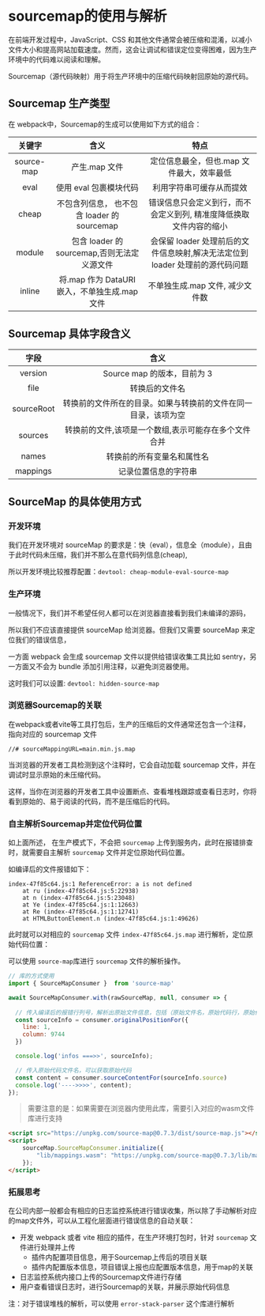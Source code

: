 # sourcemap的使用与解析

在前端开发过程中，JavaScript、CSS 和其他文件通常会被压缩和混淆，以减小文件大小和提高网站加载速度。然而，这会让调试和错误定位变得困难，因为生产环境中的代码难以阅读和理解。

Sourcemap（源代码映射）用于将生产环境中的压缩代码映射回原始的源代码。

## Sourcemap 生产类型

在 webpack中，Sourcemap的生成可以使用如下方式的组合：

|关键字|含义|特点|
|:----:|:----:|:----:|
|source-map|产生.map 文件|定位信息最全，但也.map 文件最大，效率最低|
|eval|使用 eval 包裹模块代码|利用字符串可缓存从而提效|
|cheap|不包含列信息， 也不包含 loader 的 sourcemap|错误信息只会定义到行，而不会定义到列, 精准度降低换取文件内容的缩小|
|module|包含 loader 的 sourcemap,否则无法定义源文件|会保留 loader 处理前后的文件信息映射,解决无法定位到 loader 处理前的源代码问题|
|inline|将.map 作为 DataURI 嵌入，不单独生成.map 文件|不单独生成.map 文件, 减少文件数|

## Sourcemap 具体字段含义

|字段|含义|
|:----:|:----:|
|version|Source map 的版本，目前为 3|
|file|转换后的文件名|
|sourceRoot|转换前的文件所在的目录。如果与转换前的文件在同一目录，该项为空|
|sources|转换前的文件,该项是一个数组,表示可能存在多个文件合并|
|names|转换前的所有变量名和属性名|
|mappings|记录位置信息的字符串|

## SourceMap 的具体使用方式

### 开发环境

我们在开发环境对 sourceMap 的要求是：快（eval），信息全（module），且由于此时代码未压缩，我们并不那么在意代码列信息(cheap),

所以开发环境比较推荐配置：`devtool: cheap-module-eval-source-map`

### 生产环境

一般情况下，我们并不希望任何人都可以在浏览器直接看到我们未编译的源码，

所以我们不应该直接提供 sourceMap 给浏览器。但我们又需要 sourceMap 来定位我们的错误信息，

一方面 webpack 会生成 sourcemap 文件以提供给错误收集工具比如 sentry，另一方面又不会为 bundle 添加引用注释，以避免浏览器使用。

这时我们可以设置: `devtool: hidden-source-map`

### 浏览器Sourcemap的关联

在webpack或者vite等工具打包后，生产的压缩后的文件通常还包含一个注释，指向对应的 sourcemap 文件

`//# sourceMappingURL=main.min.js.map`

当浏览器的开发者工具检测到这个注释时，它会自动加载 sourcemap 文件，并在调试时显示原始的未压缩代码。

这样，当你在浏览器的开发者工具中设置断点、查看堆栈跟踪或查看日志时，你将看到原始的、易于阅读的代码，而不是压缩后的代码。

### 自主解析Sourcemap并定位代码位置

如上面所述， 在生产模式下，不会把 `sourcemap` 上传到服务内，此时在报错排查时，就需要自主解析 `sourcemap` 文件并定位原始代码位置。

如编译后的文件报错如下：

```text
index-47f85c64.js:1 ReferenceError: a is not defined
    at ru (index-47f85c64.js:5:22938)
    at n (index-47f85c64.js:5:23048)
    at Ye (index-47f85c64.js:1:12663)
    at Re (index-47f85c64.js:1:12741)
    at HTMLButtonElement.n (index-47f85c64.js:1:49626)
```

此时就可以对相应的 `sourcemap` 文件 `index-47f85c64.js.map` 进行解析，定位原始代码位置：

可以使用 `source-map`库进行 `sourcemap` 文件的解析操作。

```js
// 库的方式使用
import { SourceMapConsumer }  from 'source-map'

await SourceMapConsumer.with(rawSourceMap, null, consumer => {
  
  // 传入编译后的报错行列号，解析出原始文件信息，包括（原始文件名，原始代码行，原始代码列）
  const sourceInfo = consumer.originalPositionFor({
    line: 1,
    column: 9744
  })

  console.log('infos ===>>', sourceInfo);

  // 传入原始代码文件名，可以获取原始代码
  const content = consumer.sourceContentFor(sourceInfo.source)
  console.log('---->>>>', content);
});
```

> 需要注意的是：如果需要在浏览器内使用此库，需要引入对应的wasm文件库进行支持

```html
<script src="https://unpkg.com/source-map@0.7.3/dist/source-map.js"></script>
<script>
    sourceMap.SourceMapConsumer.initialize({
        "lib/mappings.wasm": "https://unpkg.com/source-map@0.7.3/lib/mappings.wasm"
    });
</script>
```

### 拓展思考

在公司内部一般都会有相应的日志监控系统进行错误收集，所以除了手动解析对应的map文件外，可以从工程化层面进行错误信息的自动关联：

- 开发 webpack 或者 vite 相应的插件，在生产环境打包时，针对 `sourcemap` 文件进行处理并上传
  - 插件内配置项目信息，用于Sourcemap上传后的项目关联
  - 插件内配置版本信息，项目错误上报也应配置版本信息，用于map的关联
- 日志监控系统内接口上传的Sourcemap文件进行存储
- 用户查看错误日志时，进行Sourcemap的关联，并展示原始代码信息

注：对于错误堆栈的解析，可以使用 `error-stack-parser` 这个库进行解析
